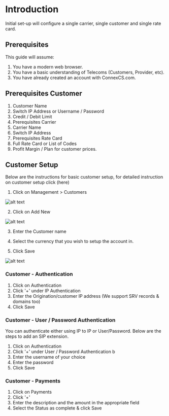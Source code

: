 # Introduction

Initial set-up will configure a single carrier, single customer and single rate card.

## Prerequisites

This guide will assume: 

1. You have a modern web browser. 
2. You have a basic understanding of Telecoms (Customers, Provider, etc). 
3. You have already created an account with ConnexCS.com.

## Prerequisites Customer

1. Customer Name
2. Switch IP Address or Username / Password
3. Credit / Debit Limit
4. Prerequisites Carrier
5. Carrier Name
6. Switch IP Address
7. Prerequisites Rate Card
8. Full Rate Card or List of Codes
9. Profit Margin / Plan for customer prices.

## Customer Setup

Below are the instructions for basic customer setup, for detailed instruction on customer setup click (here) 

1. Click on Management > Customers

![alt text][customer-dashboard-new]

2. Click on Add New

![alt text][add-customer-new]

3. Enter the Customer name 

4. Select the currency that you wish to setup the account in.
5. Click Save

![alt text][customer-save-new]

### Customer - Authentication

1. Click on Authentication
2. Click '+' under IP Authentication
3. Enter the Origination/customer IP address (We support SRV records & domains too)
4. Click Save

### Customer - User / Password Authentication

You can authenticate either using IP to IP or User/Password. Below are the steps to add an SIP extension.

1. Click on Authentication
2. Click '+' under User / Password Authentication b
3. Enter the username of your choice
4. Enter the password
5. Click Save

### Customer - Payments

1. Click on Payments
2. Click '+' 
3. Enter the description and the amount in the appropriate field 
4. Select the Status as complete & click Save



[customer-dashboard-new]: https://raw.githubusercontent.com/digipigeon/connexcs-user-docs/master/new-img/customer-dashboard-new.png "customer-dashboard-new"
[add-customer-new]: https://raw.githubusercontent.com/digipigeon/connexcs-user-docs/master/new-img/add-customer-new.png "add-customer-new"
[customer-save-new]: https://raw.githubusercontent.com/digipigeon/connexcs-user-docs/master/new-img/customer-save-new.png "customer-save-new"
[ip-auth-new]: https://raw.githubusercontent.com/digipigeon/connexcs-user-docs/master/new-img/ip-auth-new.png "ip-auth-new"
[ip-auth-2-new]: https://raw.githubusercontent.com/digipigeon/connexcs-user-docs/master/new-img/ip-auth-2-new.png "ip-auth-2-new"
[user-auth-1-new]: https://raw.githubusercontent.com/digipigeon/connexcs-user-docs/master/new-img/user-auth-1-new.png "user-auth-1-new"
[payment-2-new]: https://raw.githubusercontent.com/digipigeon/connexcs-user-docs/master/new-img/payment-2-new.png "ip-auth-new"
[payment-1-new]: https://raw.githubusercontent.com/digipigeon/connexcs-user-docs/master/new-img/payment-1-new.png "payment-1-new"

